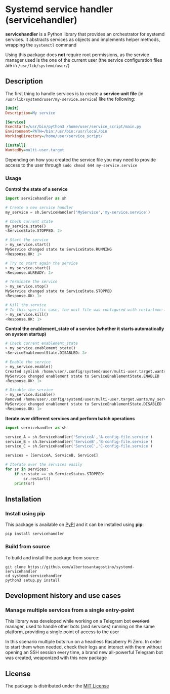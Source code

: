 # Systemd service handler (servicehandler)

**servicehandler** is a Python library that provides an orchestrator for systemd services. It abstracts services as objects and implements helper methods, wrapping the `systemctl` command

Using this package does **not** require root permissions, as the service manager used is the one of the current user (the service configuration files are in `/usr/lib/systemd/user/`)

## Description

The first thing to handle services is to create a **service unit file** (in `/usr/lib/systemd/user/my-service.service`) like the following:

```ini
[Unit]
Description=My service

[Service]
ExecStart=/usr/bin/python3 /home/user/service_script/main.py
Environment=PATH=/bin:/usr/bin:/usr/local/bin
WorkingDirectory=/home/user/service_script/

[Install]
WantedBy=multi-user.target
```

Depending on how you created the service file you may need to provide access to the user through `sudo chmod 644 my-service.service`

### Usage

**Control the state of a service**

```python
import servicehandler as sh

# Create a new service handler
my_service = sh.ServiceHandler('MyService','my-service.service')

# Check current state
my_service.state()
<ServiceState.STOPPED: 2>

# Start the service
> my_service.start()
MyService changed state to ServiceState.RUNNING
<Response.OK: 1>

# Try to start again the service
> my_service.start()
<Response.ALREADY: 2>

# Terminate the service
> my_service.stop()
MyService changed state to ServiceState.STOPPED
<Response.OK: 1>

# Kill the service
# In this specific case, the unit file was configured with restart=on-failure (automatic restart)
> my_service.kill()
<Response.OK: 1>
```

**Control the enablement_state of a service (whether it starts automatically on system startup)**

```python
# Check current enablement_state
> my_service.enablement_state()
<ServiceEnablementState.DISABLED: 2>

# Enable the service
> my_service.enable()
Created symlink /home/user/.config/systemd/user/multi-user.target.wants/my_service.service → /usr/lib/systemd/user/my_service.service.
MyService changed enablement state to ServiceEnablementState.ENABLED
<Response.OK: 1>

# Disable the service
> my_service.disable()
Removed /home/user/.config/systemd/user/multi-user.target.wants/my_service.service.
MyService changed enablement state to ServiceEnablementState.DISABLED
<Response.OK: 1>
```

**Iterate over different services and perform batch operations**

```python
import servicehandler as sh

service_A = sh.ServiceHandler('ServiceA','A-config-file.service')
service_B = sh.ServiceHandler('ServiceB','B-config-file.service')
service_C = sh.ServiceHandler('ServiceC','C-config-file.service')

services = [ServiceA, ServiceB, ServiceC]

# Iterate over the services easily
for sr in services:
    if sr.state == sh.ServiceStatus.STOPPED:
        sr.restart()
    print(sr)
```

## Installation

### Install using pip

This package is available on [PyPI](https://pypi.org/project/servicehandler/) and it can be installed using **pip**:

```
pip install servicehandler
```

### Build from source

To build and install the package from source:

```
git clone https://github.com/albertosantagostino/systemd-servicehandler
cd systemd-servicehandler
python3 setup.py install
```

## Development history and use cases

### Manage multiple services from a single entry-point

This library was developed while working on a Telegram bot ~~overlord~~ manager, used to handle other bots (and services) running on the same platform, providing a single point of access to the user

In this scenario multiple bots run on a headless Raspberry Pi Zero. In order to start them when needed, check their logs and interact with them without opening an SSH session every time, a brand new all-powerful Telegram bot was created, weaponized with this new package

## License

The package is distributed under the [MIT License](https://opensource.org/licenses/MIT)

